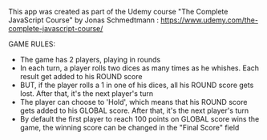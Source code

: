 This app was created as part of the Udemy course "The Complete JavaScript Course" by Jonas Schmedtmann : 
https://www.udemy.com/the-complete-javascript-course/

GAME RULES:

- The game has 2 players, playing in rounds
- In each turn, a player rolls two dices as many times as he whishes. Each result get added to his ROUND score
- BUT, if the player rolls a 1 in one of his dices, all his ROUND score gets lost. After that, it's the next player's turn
- The player can choose to 'Hold', which means that his ROUND score gets added to his GLOBAL score. After that, it's the next player's turn
- By default the first player to reach 100 points on GLOBAL score wins the game, the winning score can be changed in the "Final Score" field
